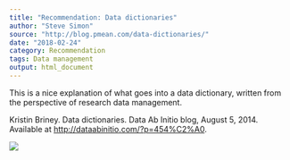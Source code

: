 ```yaml
---
title: "Recommendation: Data dictionaries"
author: "Steve Simon"
source: "http://blog.pmean.com/data-dictionaries/"
date: "2018-02-24"
category: Recommendation
tags: Data management
output: html_document
---
```


This is a nice explanation of what goes into a data dictionary, written
from the perspective of research data management.

<!---More--->

Kristin Briney. Data dictionaries. Data Ab Initio blog, August 5, 2014.
Available at <http://dataabinitio.com/?p=454%C2%A0>.

![](../../../web/images/data-dictionaries01.png)




